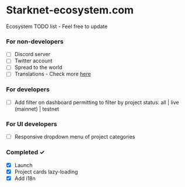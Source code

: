 # Starknet-ecosystem.com
Ecosystem TODO list - Feel free to update

### For non-developers
- [ ] Discord server
- [ ] Twitter account
- [ ] Spread to the world
- [ ] Translations - Check more [here](https://github.com/419Labs/starknet-ecosystem.com/tree/main/src/assets/locales)

### For developers
- [ ] Add filter on dashboard permitting to filter by project status: all | live (mainnet) | testnet

### For UI developers
- [ ] Responsive dropdown menu of project categories

### Completed ✓
- [x] Launch 
- [x] Project cards lazy-loading
- [x] Add i18n
